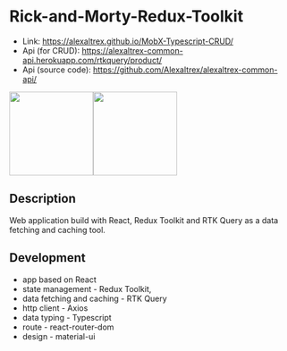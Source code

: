 # Rick-and-Morty-Redux-Toolkit
* Link: https://alexaltrex.github.io/MobX-Typescript-CRUD/
* Api (for CRUD): https://alexaltrex-common-api.herokuapp.com/rtkquery/product/
* Api (source code): https://github.com/Alexaltrex/alexaltrex-common-api/

<div style="display:flex;">
  <img src="https://user-images.githubusercontent.com/56224288/168125026-268bc3c6-fffc-47aa-a856-f9964a6e75ec.jpg" height="150">
  <img src="https://user-images.githubusercontent.com/56224288/168125022-324ae2f6-1719-4cb9-8c11-9de9d259283f.jpg" height="150">  
</div> 

## Description
Web application build with React, Redux Toolkit and RTK Query as a data fetching and caching tool. 

## Development
* app based on React
* state management - Redux Toolkit, 
* data fetching and caching - RTK Query
* http client - Axios
* data typing - Typescript
* route - react-router-dom
* design - material-ui


